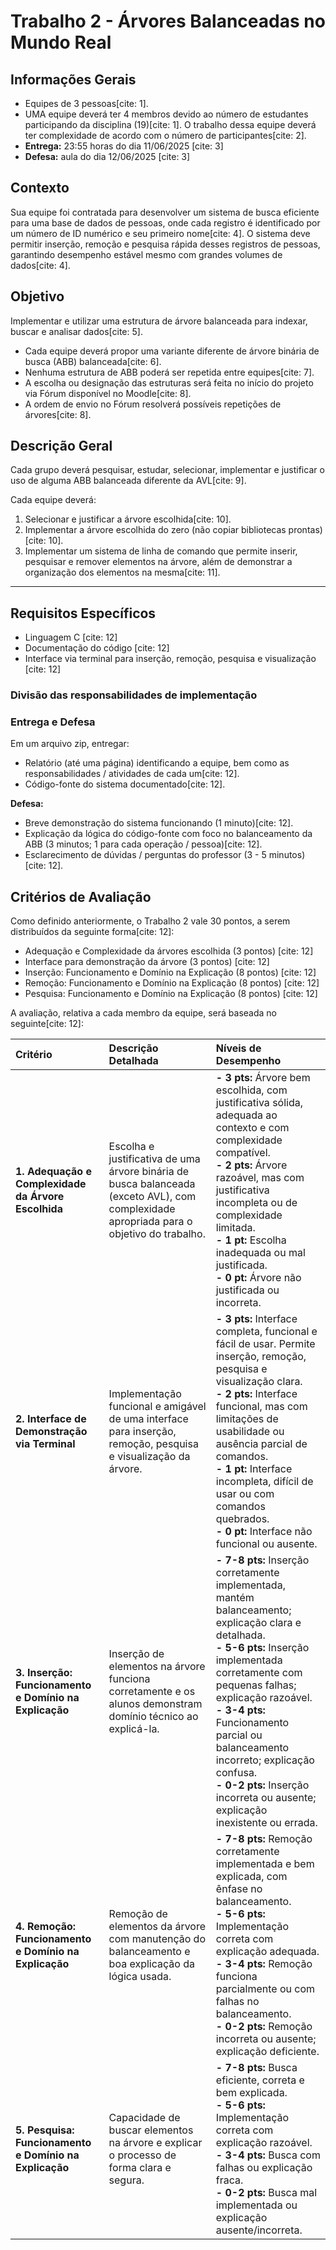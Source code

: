 # Trabalho 2 - Árvores Balanceadas no Mundo Real

## Informações Gerais

* Equipes de 3 pessoas[cite: 1].
* UMA equipe deverá ter 4 membros devido ao número de estudantes participando da disciplina (19)[cite: 1]. O trabalho dessa equipe deverá ter complexidade de acordo com o número de participantes[cite: 2].
* **Entrega:** 23:55 horas do dia 11/06/2025 [cite: 3]
* **Defesa:** aula do dia 12/06/2025 [cite: 3]

## Contexto

Sua equipe foi contratada para desenvolver um sistema de busca eficiente para uma base de dados de pessoas, onde cada registro é identificado por um número de ID numérico e seu primeiro nome[cite: 4]. O sistema deve permitir inserção, remoção e pesquisa rápida desses registros de pessoas, garantindo desempenho estável mesmo com grandes volumes de dados[cite: 4].

## Objetivo

Implementar e utilizar uma estrutura de árvore balanceada para indexar, buscar e analisar dados[cite: 5].
* Cada equipe deverá propor uma variante diferente de árvore binária de busca (ABB) balanceada[cite: 6].
* Nenhuma estrutura de ABB poderá ser repetida entre equipes[cite: 7].
* A escolha ou designação das estruturas será feita no início do projeto via Fórum disponível no Moodle[cite: 8].
* A ordem de envio no Fórum resolverá possíveis repetições de árvores[cite: 8].

## Descrição Geral

Cada grupo deverá pesquisar, estudar, selecionar, implementar e justificar o uso de alguma ABB balanceada diferente da AVL[cite: 9].

Cada equipe deverá:
1.  Selecionar e justificar a árvore escolhida[cite: 10].
2.  Implementar a árvore escolhida do zero (não copiar bibliotecas prontas)[cite: 10].
3.  Implementar um sistema de linha de comando que permite inserir, pesquisar e remover elementos na árvore, além de demonstrar a organização dos elementos na mesma[cite: 11].

---

## Requisitos Específicos

* Linguagem C [cite: 12]
* Documentação do código [cite: 12]
* Interface via terminal para inserção, remoção, pesquisa e visualização [cite: 12]

### Divisão das responsabilidades de implementação

### Entrega e Defesa

Em um arquivo zip, entregar:
* Relatório (até uma página) identificando a equipe, bem como as responsabilidades / atividades de cada um[cite: 12].
* Código-fonte do sistema documentado[cite: 12].

**Defesa:**
* Breve demonstração do sistema funcionando (1 minuto)[cite: 12].
* Explicação da lógica do código-fonte com foco no balanceamento da ABB (3 minutos; 1 para cada operação / pessoa)[cite: 12].
* Esclarecimento de dúvidas / perguntas do professor (3 - 5 minutos)[cite: 12].

## Critérios de Avaliação

Como definido anteriormente, o Trabalho 2 vale 30 pontos, a serem distribuídos da seguinte forma[cite: 12]:
* Adequação e Complexidade da árvores escolhida (3 pontos) [cite: 12]
* Interface para demonstração da árvore (3 pontos) [cite: 12]
* Inserção: Funcionamento e Domínio na Explicação (8 pontos) [cite: 12]
* Remoção: Funcionamento e Domínio na Explicação (8 pontos) [cite: 12]
* Pesquisa: Funcionamento e Domínio na Explicação (8 pontos) [cite: 12]

A avaliação, relativa a cada membro da equipe, será baseada no seguinte[cite: 12]:

| Critério | Descrição Detalhada | Níveis de Desempenho |
| :--- | :--- | :--- |
| **1. Adequação e Complexidade da Árvore Escolhida** | Escolha e justificativa de uma árvore binária de busca balanceada (exceto AVL), com complexidade apropriada para o objetivo do trabalho. | **- 3 pts:** Árvore bem escolhida, com justificativa sólida, adequada ao contexto e com complexidade compatível. <br> **- 2 pts:** Árvore razoável, mas com justificativa incompleta ou de complexidade limitada. <br> **- 1 pt:** Escolha inadequada ou mal justificada. <br> **- 0 pt:** Árvore não justificada ou incorreta. |
| **2. Interface de Demonstração via Terminal** | Implementação funcional e amigável de uma interface para inserção, remoção, pesquisa e visualização da árvore. | **- 3 pts:** Interface completa, funcional e fácil de usar. Permite inserção, remoção, pesquisa e visualização clara. <br> **- 2 pts:** Interface funcional, mas com limitações de usabilidade ou ausência parcial de comandos. <br> **- 1 pt:** Interface incompleta, difícil de usar ou com comandos quebrados. <br> **- 0 pt:** Interface não funcional ou ausente. |
| **3. Inserção: Funcionamento e Domínio na Explicação** | Inserção de elementos na árvore funciona corretamente e os alunos demonstram domínio técnico ao explicá-la. | **- 7-8 pts:** Inserção corretamente implementada, mantém balanceamento; explicação clara e detalhada. <br> **- 5-6 pts:** Inserção implementada corretamente com pequenas falhas; explicação razoável. <br> **- 3-4 pts:** Funcionamento parcial ou balanceamento incorreto; explicação confusa. <br> **- 0-2 pts:** Inserção incorreta ou ausente; explicação inexistente ou errada. |
| **4. Remoção: Funcionamento e Domínio na Explicação** | Remoção de elementos da árvore com manutenção do balanceamento e boa explicação da lógica usada. | **- 7-8 pts:** Remoção corretamente implementada e bem explicada, com ênfase no balanceamento. <br> **- 5-6 pts:** Implementação correta com explicação adequada. <br> **- 3-4 pts:** Remoção funciona parcialmente ou com falhas no balanceamento. <br> **- 0-2 pts:** Remoção incorreta ou ausente; explicação deficiente. |
| **5. Pesquisa: Funcionamento e Domínio na Explicação** | Capacidade de buscar elementos na árvore e explicar o processo de forma clara e segura. | **- 7-8 pts:** Busca eficiente, correta e bem explicada. <br> **- 5-6 pts:** Implementação correta com explicação razoável. <br> **- 3-4 pts:** Busca com falhas ou explicação fraca. <br> **- 0-2 pts:** Busca mal implementada ou explicação ausente/incorreta. |
